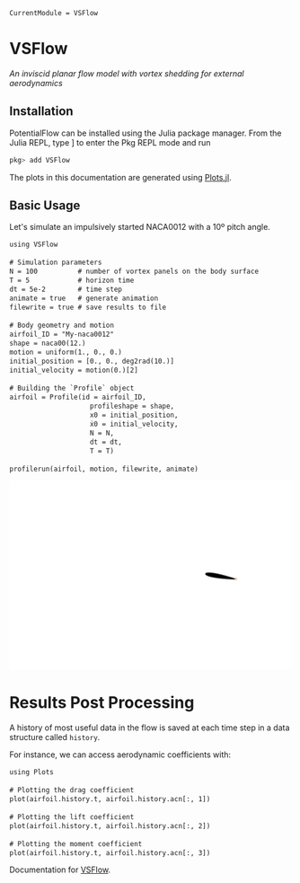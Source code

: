 ```@meta
CurrentModule = VSFlow
```

# VSFlow

*An inviscid planar flow model with vortex shedding for external aerodynamics*

## Installation

PotentialFlow can be installed using the Julia package manager. From the Julia REPL, type ] to enter the Pkg REPL mode and run

```julia
pkg> add VSFlow
```
The plots in this documentation are generated using [Plots.jl](http://docs.juliaplots.org/latest/).

## Basic Usage

Let's simulate an impulsively started NACA0012 with a 10º pitch angle.

```@example startingnaca0012
using VSFlow

# Simulation parameters
N = 100          # number of vortex panels on the body surface
T = 5            # horizon time
dt = 5e-2        # time step
animate = true   # generate animation
filewrite = true # save results to file

# Body geometry and motion
airfoil_ID = "My-naca0012"
shape = naca00(12.)
motion = uniform(1., 0., 0.)
initial_position = [0., 0., deg2rad(10.)]
initial_velocity = motion(0.)[2]

# Building the `Profile` object
airfoil = Profile(id = airfoil_ID,
                    profileshape = shape,
                    x0 = initial_position,
                    ẋ0 = initial_velocity,
                    N = N,
                    dt = dt,
                    T = T)

profilerun(airfoil, motion, filewrite, animate)
```
![Impulsively started NACA0012](assets/My-naca0012_np100_dt005_T5_dv001_eps001.gif)

# Results Post Processing

A history of most useful data in the flow is saved at each time step in a data
structure called `history`.

For instance, we can access aerodynamic coefficients with:

```@example plotting
using Plots

# Plotting the drag coefficient
plot(airfoil.history.t, airfoil.history.acn[:, 1])

# Plotting the lift coefficient
plot(airfoil.history.t, airfoil.history.acn[:, 2])

# Plotting the moment coefficient
plot(airfoil.history.t, airfoil.history.acn[:, 3])
```

Documentation for [VSFlow](https://github.com/yosinlpet/VSFlow.jl).
